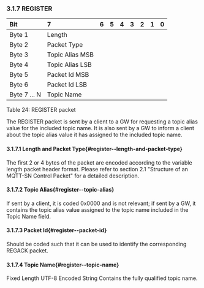 <!-- transformation-note: left upstream numbering of headings for verification -->
### 3.1.7 REGISTER

<!-- transformation-note: no table col span in markdown, but we should specify bitfields better (than with layout tables) anyway --> 
| Bit          | 7               | 6  | 5  | 4  | 3  | 2  | 1  | 0  |
|:-------------|:----------------|:---|:---|:---|:---|:---|:---|:---|
| Byte 1       | Length          |    |    |    |    |    |    |    |
| Byte 2       | Packet Type     |    |    |    |    |    |    |    |
| Byte 3       | Topic Alias MSB |    |    |    |    |    |    |    |
| Byte 4       | Topic Alias LSB |    |    |    |    |    |    |    |
| Byte 5       | Packet Id MSB   |    |    |    |    |    |    |    |
| Byte 6       | Packet Id LSB   |    |    |    |    |    |    |    |
| Byte 7 ... N | Topic Name      |    |    |    |    |    |    |    |

Table 24: REGISTER packet
<!-- transformation-note: above upstream table number will be replaced by auto-numbering later. -->

The REGISTER packet is sent by a client to a GW for requesting a topic alias value for the included topic name.
It is also sent by a GW to inform a client about the topic alias value it has assigned to the included topic name.

<!-- transformation-note: left upstream numbering of headings for verification -->
#### 3.1.7.1 Length and Packet Type{#register--length-and-packet-type}

The first 2 or 4 bytes of the packet are encoded according to the variable length packet header format.
Please refer to section 2.1 "Structure of an MQTT-SN Control Packet" for a detailed description.
<!-- transformation-note: the above section ref upstream 1.8.2 was obviously wrong and should point to section 2.1 "Structure of an MQTT-SN Control Packet". -->

<!-- transformation-note: left upstream numbering of headings for verification -->
#### 3.1.7.2 Topic Alias{#register--topic-alias}

If sent by a client, it is coded 0x0000 and is not relevant;
if sent by a GW, it contains the topic alias value assigned to the topic name included in the Topic Name field.

<!-- transformation-note: left upstream numbering of headings for verification -->
#### 3.1.7.3 Packet Id{#register--packet-id}

Should be coded such that it can be used to identify the corresponding REGACK packet.

<!-- transformation-note: left upstream numbering of headings for verification -->
#### 3.1.7.4 Topic Name{#register--topic-name}

Fixed Length UTF-8 Encoded String Contains the fully qualified topic name.
